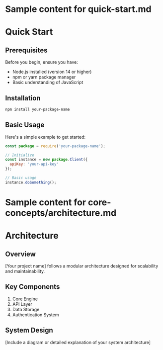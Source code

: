 # Sample content for quick-start.md
# Quick Start

## Prerequisites
Before you begin, ensure you have:
- Node.js installed (version 14 or higher)
- npm or yarn package manager
- Basic understanding of JavaScript

## Installation
```bash
npm install your-package-name
```

## Basic Usage
Here's a simple example to get started:

```javascript
const package = require('your-package-name');

// Initialize
const instance = new package.Client({
  apiKey: 'your-api-key'
});

// Basic usage
instance.doSomething();
```

# Sample content for core-concepts/architecture.md
# Architecture

## Overview
[Your project name] follows a modular architecture designed for scalability and maintainability.

## Key Components
1. Core Engine
2. API Layer
3. Data Storage
4. Authentication System

## System Design
[Include a diagram or detailed explanation of your system architecture]
